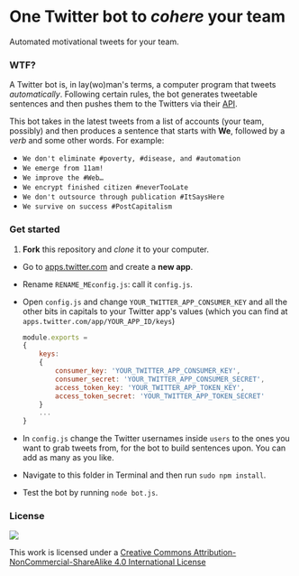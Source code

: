 <!-- TODO



-->

# One Twitter bot to *cohere* your team

Automated motivational tweets for your team.

### WTF?

A Twitter bot is, in lay(wo)man's terms, a computer program that tweets *automatically*. Following certain rules, the bot generates tweetable sentences and then pushes them to the Twitters via their [API](https://dev.twitter.com/rest/public).

This bot takes in the latest tweets from a list of accounts (your team, possibly) and then produces a sentence that starts with **We**, followed by a *verb* and some other words. For example:

* `We don't eliminate #poverty, #disease, and #automation`
* `We emerge from 11am!`
* `We improve the #Web…`
* `We encrypt finished citizen #neverTooLate`
* `We don't outsource through publication #ItSaysHere`
* `We survive on success #PostCapitalism`

### Get started

1. **Fork** this repository and *clone* it to your computer.
* Go to [apps.twitter.com](https://apps.twitter.com) and create a **new app**.
* Rename `RENAME_MEconfig.js`: call it `config.js`.
* Open `config.js` and change `YOUR_TWITTER_APP_CONSUMER_KEY` and all the other bits in capitals to your Twitter app's values (which you can find at `apps.twitter.com/app/YOUR_APP_ID/keys`)

	```js
	module.exports = 
	{
		keys:
		{
			consumer_key: 'YOUR_TWITTER_APP_CONSUMER_KEY',
			consumer_secret: 'YOUR_TWITTER_APP_CONSUMER_SECRET',
			access_token_key: 'YOUR_TWITTER_APP_TOKEN_KEY',
			access_token_secret: 'YOUR_TWITTER_APP_TOKEN_SECRET'
		}
		...
	}	
	```
* In `config.js` change the Twitter usernames inside `users` to the ones you want to grab tweets from, for the bot to build sentences upon. You can add as many as you like.
* Navigate to this folder in Terminal and then run `sudo npm install`.
* Test the bot by running `node bot.js`.	

### License

[![](https://i.creativecommons.org/l/by-nc-sa/4.0/88x31.png)](http://creativecommons.org/licenses/by-nc-sa/4.0)

This work is licensed under a [Creative Commons Attribution-NonCommercial-ShareAlike 4.0 International License ](http://creativecommons.org/licenses/by-nc-sa/4.0)

